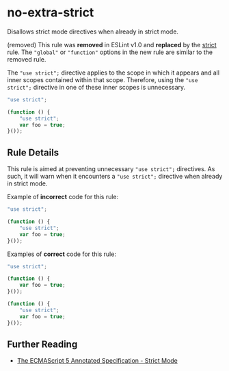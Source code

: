# no-extra-strict

Disallows strict mode directives when already in strict mode.

(removed) This rule was **removed** in ESLint v1.0 and **replaced** by the [strict](strict.md) rule. The `"global"` or `"function"` options in the new rule are similar to the removed rule.

The `"use strict";` directive applies to the scope in which it appears and all inner scopes contained within that scope. Therefore, using the `"use strict";` directive in one of these inner scopes is unnecessary.

```js
"use strict";

(function () {
    "use strict";
    var foo = true;
}());
```

## Rule Details

This rule is aimed at preventing unnecessary `"use strict";` directives. As such, it will warn when it encounters a `"use strict";` directive when already in strict mode.

Example of **incorrect** code for this rule:

```js
"use strict";

(function () {
    "use strict";
    var foo = true;
}());
```

Examples of **correct** code for this rule:

```js
"use strict";

(function () {
    var foo = true;
}());
```

```js
(function () {
    "use strict";
    var foo = true;
}());
```

## Further Reading

* [The ECMAScript 5 Annotated Specification - Strict Mode](https://es5.github.io/#C)
